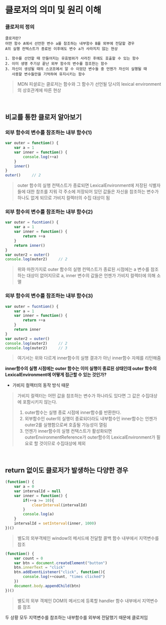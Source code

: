 # 클로저의 의미 및 원리 이해
### 클로저의 정의
```
클로저란?
어떤 함수 A에서 선언한 변수 a를 참조하는 내부함수 B를 외부에 전달할 경우
A의 실행 컨텍스트가 종료된 이후에도 변수 a가 사라지지 않는 현상
```
```
1. 함수를 선언할 때 만들어지는 유효범위가 사라진 후에도 호출할 수 있는 함수
2. 이미 생명 주기상 끝난 외부 함수의 변수를 참조한는 함수
3. 자신이 생성될 때의 스코프에서 알 수 이었던 변수들 중 언젠가 자신이 실행될 때
   사용할 변수들만을 기억하여 유지시키는 함수
```
> MDN 피셜로는 클로저는 함수와 그 함수가 선언될 당시의 lexical environment의 상호관계에 따른 현상

<br>

## 비교를 통한 클로저 알아보기
### 외부 함수의 변수를 참조하는 내부 함수(1)
```js
var outer = function() {
    var a = 1
    var inner = function() {
        console.log(++a)
    }
    inner()
}
outer()     // 2
```
> outer 함수의 실행 컨텍스트가 종료되면 LexicalEnvironment에 저장된 식별자들에 대한 참조를 지워 각 주소에 저장되어 있던 값들은 자신을 참조하는 변수가 하나도 없게 되므로 가비지 컬렉터의 수집 대상이 됨
### 외부 함수의 변수를 참조하는 내부 함수(2)
```js
var outer = fucntion() {
    var a = 1
    var inner = function() {
        return ++a
    }
    return inner()
}
var outer2 = outer()
console.log(outer2)     // 2
```
> 위와 마찬가지로 outer 함수의 실행 컨텍스트가 종료된 시점에는 a 변수를 참조하는 대상이 없어지므로 a, inner 변수의 값들은 언젠가 가비지 컬렉터에 의해 소멸

### 외부 함수의 변수를 참조하는 내부 함수(3)
```js
var outer = fucntion() {
    var a = 1
    var inner = function() {
        return ++a
    }
    return inner
}
var outer2 = outer()
console.log(outer2)     // 2
console.log(outer2)     // 3
```
> 여기서는 위와 다르게 inner함수의 실행 결과가 아닌 inner함수 자체를 리턴해줌

**inner함수의 실행 시점에는 outer 함수는 이미 실행이 종료된 상태인데 outer 함수의 LexicalEnvironment에 어떻게 접근할 수 있는 것인가?**
- 가비지 컬렉터의 동작 방식 때문
> 가비지 컬렉터는 어떤 값을 참조하는 변수가 하나라도 있다면 그 값은 수집대상에 포함시키지 않는다.
> 1. outer함수는 실행 종료 시점에 inner함수를 반환한다. 
> 2. 외부함수인 outer의 실행이 종료되더라도 내부함수인 inner함수는 언젠가 outer2를 실행함으로써 호출될 가능성이 열림 
> 3. 언젠가 inner함수의 실행 컨텍스트가 활성화되면 outerEnvironmentReference가 outer함수의 LexicalEnvironment가 필요로 할 것이므로 수집대상에 제외

<br>

## return 없이도 클로저가 발생하는 다양한 경우
```js
(function() {
    var a = 0
    var intervalId = null
    var inner = function() {
        if(++a >= 10){
            clearInterval(intervalId)
        }
        console.log(a)
    }
    intervalId = setInterval(inner, 1000)
})()
```
> 별도의 외부객체인 window의 메서드에 전달할 콜백 함수 내부에서 지역변수를 참조
```js
(function() {
    var count = 0
    var btn = document.createElement("button")
    btn.innerText = "click"
    btn.addEventListener("click", function(){
        console.log(++count, "times clicked")
    })
    document.body.appendChild(btn)
})()
```
> 별도의 외부 객체인 DOM의 메서드에 등록할 handler 함수 내부에서 지역변수를 참조

두 상황 모두 지역변수를 참조하는 내부함수를 외부에 전달했기 때문에 클로저임

